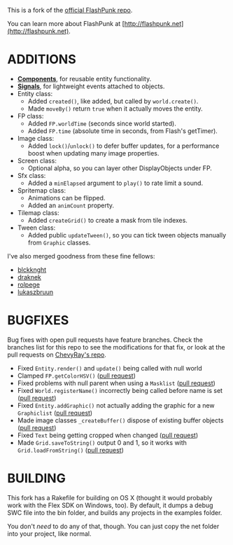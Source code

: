 ﻿This is a fork of the [official FlashPunk repo](https://github.com/ChevyRay/FlashPunk/).

You can learn more about FlashPunk at
[http://flashpunk.net](http://flashpunk.net).

ADDITIONS
=========

- **[Components]**, for reusable entity functionality.
- **[Signals]**, for lightweight events attached to objects.
- Entity class:
    * Added `created()`, like added, but called by `world.create()`.
    * Made `moveBy()` return `true` when it actually moves the entity.
- FP class:
    * Added `FP.worldTime` (seconds since world started).
    * Added `FP.time` (absolute time in seconds, from Flash's getTimer).
- Image class:
    * Added `lock()`/`unlock()` to defer buffer updates, for a performance boost when updating many image properties.
- Screen class:
    * Optional alpha, so you can layer other DisplayObjects under FP.
- Sfx class:
    * Added a `minElapsed` argument to `play()` to rate limit a sound.
- Spritemap class:
    * Animations can be flipped.
    * Added an `animCount` property.
- Tilemap class:
    * Added `createGrid()` to create a mask from tile indexes.
- Tween class:
    * Added public `updateTween()`, so you can tick tween objects manually from `Graphic` classes.

I've also merged goodness from these fine fellows:

- [blckknght]
- [draknek]
- [rolpege]
- [lukaszbruun]

BUGFIXES
========

Bug fixes with open pull requests have feature branches. Check the branches
list for this repo to see the modifications for that fix, or look at the pull
requests on [ChevyRay's repo](https://github.com/ChevyRay/FlashPunk/pulls).

- Fixed `Entity.render()` and `update()` being called with null world
- Clamped `FP.getColorHSV()` ([pull request](https://github.com/ChevyRay/FlashPunk/pull/77))
- Fixed problems with null parent when using a `Masklist` ([pull request](https://github.com/ChevyRay/FlashPunk/pull/68))
- Fixed `World.registerName()` incorrectly being called before name is set ([pull request](https://github.com/ChevyRay/FlashPunk/pull/73))
- Fixed `Entity.addGraphic()` not actually adding the graphic for a new `Graphiclist` ([pull request](https://github.com/ChevyRay/FlashPunk/pull/72))
- Made image classes `_createBuffer()` dispose of existing buffer objects ([pull request](https://github.com/ChevyRay/FlashPunk/pull/71))
- Fixed `Text` being getting cropped when changed ([pull request](https://github.com/ChevyRay/FlashPunk/pull/70))
- Made `Grid.saveToString()` output 0 and 1, so it works with `Grid.loadFromString()` ([pull request](https://github.com/ChevyRay/FlashPunk/pull/69))

BUILDING
========

This fork has a Rakefile for building on OS X (thought it would probably work
with the Flex SDK on Windows, too). By default, it dumps a debug SWC file
into the bin folder, and builds any projects in the examples folder.

You don't *need* to do any of that, though. You can just copy the net folder
into your project, like normal.

[Components]: https://github.com/noonat/FlashPunk/wiki
[Signals]: https://github.com/noonat/FlashPunk/wiki
[blckknght]: https://github.com/BlckKnght/FlashPunk
[draknek]: https://github.com/Draknek/FlashPunk
[rolpege]: https://github.com/Rolpege/FlashPunk
[lukaszbruun]: https://github.com/lukaszbruun/FlashPunk
